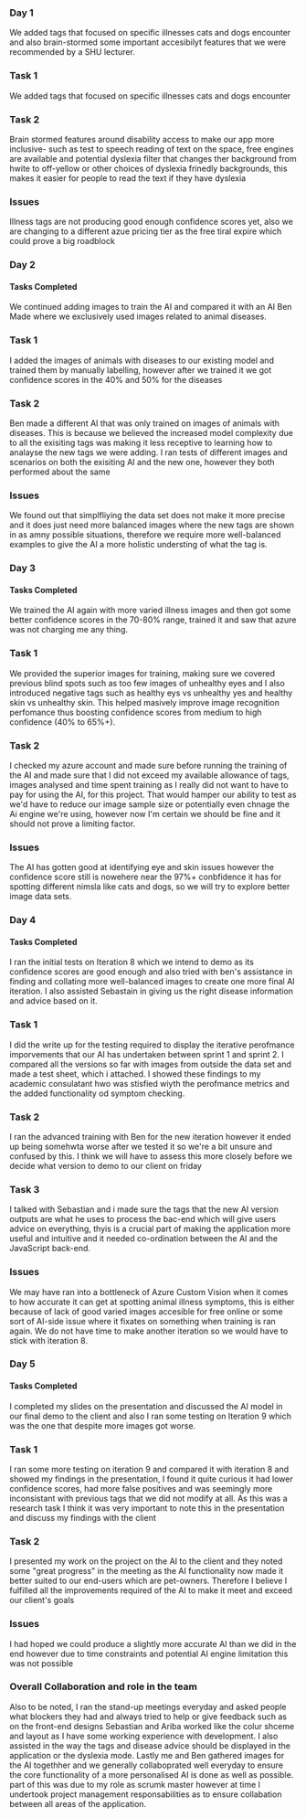 
### Day 1
We added tags that focused on specific illnesses cats and dogs encounter and also brain-stormed some important accesibilyt features that we were recommended by a SHU lecturer.
### Task 1
We added tags that focused on specific illnesses cats and dogs encounter
### Task 2
Brain stormed features around disability access to make our app more inclusive- such as test to speech reading of text on the space, free engines are available and potential dyslexia filter that changes ther background from hwite to off-yellow or other choices of dyslexia frinedly backgrounds,
this makes it easier for people to read the text if they have dyslexia 
### Issues
Illness tags are not producing good enough confidence scores yet, also we are changing to a different azue pricing tier as the free tiral expire which could prove a big roadblock

### Day 2
#### Tasks Completed
We continued adding images to train the AI and compared it with an AI Ben Made where we exclusively used images related to animal diseases.
### Task 1
I added the images of animals with diseases to our existing model and trained them by manually labelling, however after we trained it we got confidence scores in the 40% and 50% for the diseases
### Task 2
Ben made a different AI that was only trained on images of animals with diseases. This is because we believed the increased model complexity due to all the exisiting tags was making it less receptive to learning how to analayse the new tags we were adding. I ran tests of different images and scenarios on both the exisiting AI and the new one, however they both performed about the same
### Issues
We found out that simplfliying the data set does not make it more precise and it does just need more balanced images where the new tags are shown in as amny possible situations, therefore we require more well-balanced examples to give the AI  a more holistic understing of what the tag is.

### Day 3
#### Tasks Completed
We trained the AI again with more varied illness images and then got some better confidence scores in the 70-80% range, trained it and saw that azure was not charging me any thing. 
### Task 1
We provided the superior images for training, making sure we covered previous blind spots such as too few images of unhealthy eyes and I also introduced negative tags such as healthy eys vs unhealthy yes and healthy skin vs unhealthy skin.
This helped masively improve image recognition perfomance thus boosting confidence scores from medium to high confidence (40% to 65%+).
### Task 2
I checked my azure account and made sure before running the training of the AI and made sure that I did not exceed my available allowance of tags, images analysed and time spent training as I really did not want to have to pay for using the AI, for this project. That would hamper our ability to test as we'd have to reduce our image sample size or potentially even chnage the Ai engine we're using, however now I'm certain we should be fine and it should not prove a limiting factor.
### Issues
The AI has gotten good at identifying eye and skin issues however the confidence score still is nowehere near the 97%+ conbfidence it has for spotting different nimsla like cats and dogs, so we will try to explore better image data sets.

### Day 4
#### Tasks Completed
I ran the initial tests on Iteration 8 which we intend to demo as its confidence scores are good enough and also tried with ben's assistance in finding and collating more well-balanced images to create 
one more final AI iteration. I also assisted Sebastain in giving us the right disease information and advice based on it.
### Task 1
I did the write up for the testing required to display the iterative perofmance imporvements that our AI has undertaken between sprint 1 and sprint 2. I compared all the versions so far with images from outside the data set and made a test sheet, which i attached. I showed these findings to my academic consulatant hwo was stisfied wiyth the perofmance metrics and the added functionality od symptom checking.
### Task 2
I ran the advanced training with Ben for the new iteration however it ended up being somehwta worse after we tested it so we're a bit unsure and confused by this. I think we will have to assess this more closely before we decide what version to demo to our client on friday
### Task 3
I talked with Sebastian and i made sure the tags that the new AI version outputs are what he uses to process the bac-end which will give users advice on everything, thyis is a crucial part of making the application more useful and intuitive and it needed co-ordination between the AI and the JavaScript back-end.
### Issues
We may have ran into a bottleneck of Azure Custom Vision when it comes to how accurate it can get at spotting animal illness symptoms, this is either because of lack of good varied images accesible for free online or some sort of AI-side issue where it fixates on something when training is ran again. We do not have time to make another iteration so we would have to stick with iteration 8.
### Day 5
#### Tasks Completed
I completed my slides on the presentation and discussed the AI model in our final demo to the client and also I ran some testing on Iteration 9 which was the one that despite more images got worse.
### Task 1
I ran some more testing on iteration 9 and compared it with iteration 8 and showed my findings in the presentation, I found it quite curious it had lower confidence scores, had more false positives and was seemingly more inconsistant with previous tags that we did not modify at all. As this was a research task I think it was very important to note this in the presentation and discuss my findings with the client
### Task 2
I presented my work on the project on the AI to the client and they noted some "great progress" in the meeting as the AI functionality now made it better suited to our end-users which are pet-owners. Therefore I believe I fulfilled all the improvements required of the AI to make it meet and exceed our client's goals
### Issues
I had hoped we could produce a slightly more accurate AI than we did in the end however due to time constraints and potential AI engine limitation this was not possible
### Overall Collaboration and role in the team
Also to be noted, I ran the stand-up meetings everyday and asked people what blockers they had and always tried to help or give feedback such as on the front-end designs Sebastian and Ariba worked like the colur shceme and layout as I have some working experience with development. I also assisted in the way the tags and disease advice should be displayed in the application or the dyslexia mode. Lastly me and Ben gathered images for the AI togethher and we generally collaboprated well everyday to ensure the core functionality of a more personalised AI is done as well as possible. part of this was due to my role as scrumk master however at time I undertook project management responsabilities as to ensure collabation between all areas of the application.
